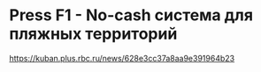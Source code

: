 # Press F1 - No-cash система для пляжных территорий

https://kuban.plus.rbc.ru/news/628e3cc37a8aa9e391964b23
